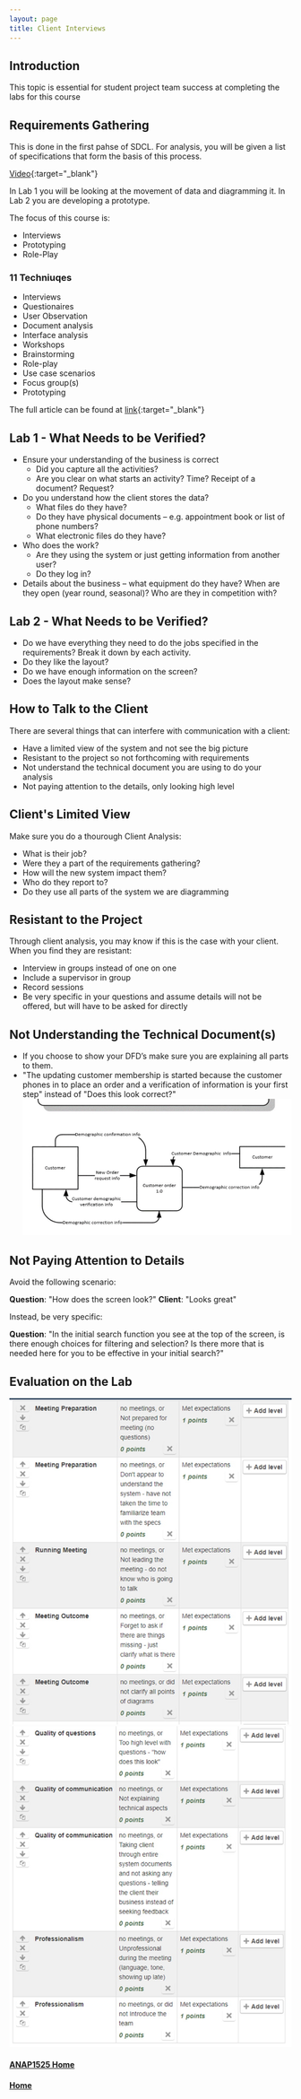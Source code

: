 ```yaml
---
layout: page
title: Client Interviews
---
```


## Introduction
This topic is essential for student project team success at completing the labs for this course

## Requirements Gathering
This is done in the first pahse of SDCL. For analysis, you will be given a list of specifications that form the basis of this process.

[Video](https://www.youtube.com/watch?v=uo98gmTYmxg){:target="_blank"}

In Lab 1 you will be looking at the movement of data and diagramming it. In Lab 2 you are developing a prototype.

The focus of this course is:
* Interviews
* Prototyping
* Role-Play

### 11 Techniuqes
*  Interviews
*  Questionaires
*  User Observation
*  Document analysis
*  Interface analysis
*  Workshops
*  Brainstorming
*  Role-play
*  Use case scenarios
*  Focus group(s)
*  Prototyping

The full article can be found at [link](https://www.jamasoftware.com/requirements-management-guide/requirements-gathering-and-management-processes/11-requirements-gathering-techniques-for-agile-product-teams){:target="_blank"}

## Lab 1 - What Needs to be Verified?
*  Ensure your understanding of the business is correct 
    *  Did you capture all the activities?
    *  Are you clear on what starts an activity?  Time?  Receipt of a document?  Request?
*  Do you understand how the client stores the data?
    *  What files do they have?
    *  Do they have physical documents – e.g. appointment book or list of phone numbers?
    *  What electronic files do they have?
*  Who does the work?
    *  Are they using the system or just getting information from another user?
    *  Do they log in?
*  Details about the business – what equipment do they have?  When are they open (year round, seasonal)?  Who are they in competition with?

## Lab 2 - What Needs to be Verified? 
*  Do we have everything they need to do the jobs specified in the requirements?  Break it down by each activity.
*  Do they like the layout?
*  Do we have enough information on the screen?
*  Does the layout make sense?

## How to Talk to the Client
There are several things that can interfere with communication with a client:
*  Have a limited view of the system and not see the big picture
*  Resistant to the project so not forthcoming with requirements
*  Not understand the technical document you are using to do your analysis
*  Not paying attention to the details, only looking high level

## Client's Limited View
Make sure you do a thourough Client Analysis:
*  What is their job?
*  Were they a part of the requirements gathering?
*  How will the new system impact them?
*  Who do they report to?
*  Do they use all parts of the system we are diagramming

## Resistant to the Project
Through client analysis, you may know if this is the case with your client. When you find they are resistant:
*  Interview in groups instead of one on one
*  Include a supervisor in group
*  Record sessions
*  Be very specific in your questions and assume details will not be offered, but will have to be asked for directly

## Not Understanding the Technical Document(s)
*  If you choose to show your DFD’s make sure you are explaining all parts to them.
*  "The updating customer membership is started because the customer phones in to place an order and a verification of information is your first step" instead of  "Does this look correct?"<br>
![DFD Extract](files/dfd-extract.jpg)

## Not Paying Attention to Details
Avoid the following scenario:

**Question**: "How does the screen look?"
**Client**: "Looks great"

Instead, be very specific:

**Question**: "In the initial search function you see at the top of the screen, is there enough choices for filtering and selection?  Is there more that is needed here for you to be effective in your initial search?"

## Evaluation on the Lab
![lab-evaluation-1](files/lab-evaluation-1.jpg)![lab-evaluation-2](files/lab-evaluation-2.jpg)

#### [ANAP1525 Home](../)
#### [Home](../)